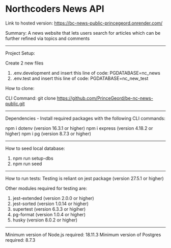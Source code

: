 # Northcoders News API

Link to hosted version: https://bc-news-public-princegeord.onrender.com/

Summary:
A news website that lets users search for articles which can be further refined via topics and comments

---

Project Setup:

Create 2 new files

1. .env.development and insert this line of code: PGDATABASE=nc_news
2. .env.test and insert this line of code: PGDATABASE=nc_new_test

How to clone:

CLI Command: git clone https://github.com/PrinceGeord/be-nc-news-public.git

---

Dependencies - Install required packages with the following CLI commands:

npm i dotenv (version 16.3.1 or higher)
npm i express (version 4.18.2 or higher)
npm i pg (version 8.7.3 or higher)

---

How to seed local database:

1. npm run setup-dbs
2. npm run seed

---

How to run tests:
Testing is reliant on jest package (version 27.5.1 or higher)

Other modules required for testing are:

1. jest-extended (version 2.0.0 or higher)
2. jest-sorted (version 1.0.14 or higher)
3. supertest (version 6.3.3 or higiher)
4. pg-format (version 1.0.4 or higher)
5. husky (version 8.0.2 or higher)

---

Minimum version of Node.js required: 18.11.3
Minimum version of Postgres required: 8.7.3
